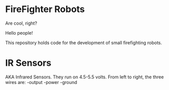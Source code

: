 # FireFighter Robots
Are cool, right?

Hello people!

This repository holds code for the development of small firefighting robots.


# IR Sensors
AKA Infrared Sensors. 
They run on 4.5-5.5 volts.
From left to right, the three wires are:
-output 
-power 
-ground 
